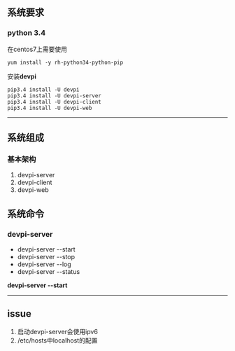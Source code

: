 ## 系统要求
### python 3.4

在centos7上需要使用
```
yum install -y rh-python34-python-pip
```

安装**devpi**
```
pip3.4 install -U devpi
pip3.4 install -U devpi-server
pip3.4 install -U devpi-client
pip3.4 install -U devpi-web
```
---

## 系统组成

### 基本架构
1. devpi-server
2. devpi-client
3. devpi-web


## 系统命令
### devpi-server
- devpi-server --start
- devpi-server --stop
- devpi-server --log
- devpi-server --status

**devpi-server --start**



---

## issue
1. 启动devpi-server会使用ipv6
2. /etc/hosts中localhost的配置


